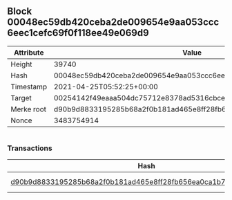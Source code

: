 ## Block 00048ec59db420ceba2de009654e9aa053ccc6eec1cefc69f0f118ee49e069d9

Attribute | Value
--- | ---
Height | 39740
Hash | 00048ec59db420ceba2de009654e9aa053ccc6eec1cefc69f0f118ee49e069d9
Timestamp | 2021-04-25T05:52:25+00:00
Target | 00254142f49eaaa504dc75712e8378ad5316cbcead634704b3734b6271167cc4
Merke root | d90b9d8833195285b68a2f0b181ad465e8ff28fb656ea0ca1b7c3989448bc221
Nonce | 3483754914

```

```

### Transactions

Hash | Amount
--- | ---
[d90b9d8833195285b68a2f0b181ad465e8ff28fb656ea0ca1b7c3989448bc221](d90b9d8833195285b68a2f0b181ad465e8ff28fb656ea0ca1b7c3989448bc221.md) | 10.00000000 SKEPTI 
